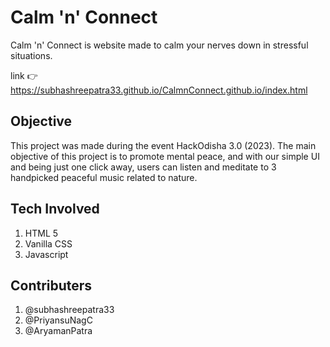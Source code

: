 # Calm 'n' Connect

Calm 'n' Connect is website made to calm your nerves down in stressful situations.

link 👉 <https://subhashreepatra33.github.io/CalmnConnect.github.io/index.html>

## Objective

This project was made during the event HackOdisha 3.0 (2023). The main objective of this project is to promote mental peace, and with our simple UI and being just one click away, users can listen and meditate to 3 handpicked peaceful music related to nature.

## Tech Involved

1. HTML 5
2. Vanilla CSS
3. Javascript

## Contributers

1. @subhashreepatra33
2. @PriyansuNagC
3. @AryamanPatra
